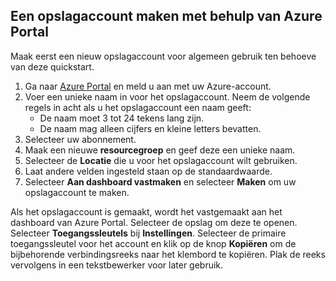 ## <a name="create-a-storage-account-by-using-the-azure-portal"></a>Een opslagaccount maken met behulp van Azure Portal

Maak eerst een nieuw opslagaccount voor algemeen gebruik ten behoeve van deze quickstart. 

1. Ga naar [Azure Portal](https://portal.azure.com/#create/Microsoft.StorageAccount-ARM) en meld u aan met uw Azure-account. 
2. Voer een unieke naam in voor het opslagaccount. Neem de volgende regels in acht als u het opslagaccount een naam geeft:
    - De naam moet 3 tot 24 tekens lang zijn.
    - De naam mag alleen cijfers en kleine letters bevatten.
4. Selecteer uw abonnement. 
5. Maak een nieuwe **resourcegroep** en geef deze een unieke naam. 
6. Selecteer de **Locatie** die u voor het opslagaccount wilt gebruiken.
7. Laat andere velden ingesteld staan op de standaardwaarde.
8. Selecteer **Aan dashboard vastmaken** en selecteer **Maken** om uw opslagaccount te maken. 

Als het opslagaccount is gemaakt, wordt het vastgemaakt aan het dashboard van Azure Portal. Selecteer de opslag om deze te openen. Selecteer **Toegangssleutels** bij **Instellingen**. Selecteer de primaire toegangssleutel voor het account en klik op de knop **Kopiëren** om de bijbehorende verbindingsreeks naar het klembord te kopiëren. Plak de reeks vervolgens in een tekstbewerker voor later gebruik.
